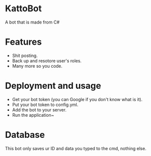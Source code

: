 # KattoBot
A bot that is made from C# 

# Features
- Shit posting.
- Back up and resotore user's roles.
- Many more so you code.

# Deployment and usage
- Get your bot token (you can Google if you don't know what is it).
- Put your bot token to config.yml.
- Add the bot to your server.
- Run the application~

# Database
This bot only saves ur ID and data you typed to the cmd, nothing else.
